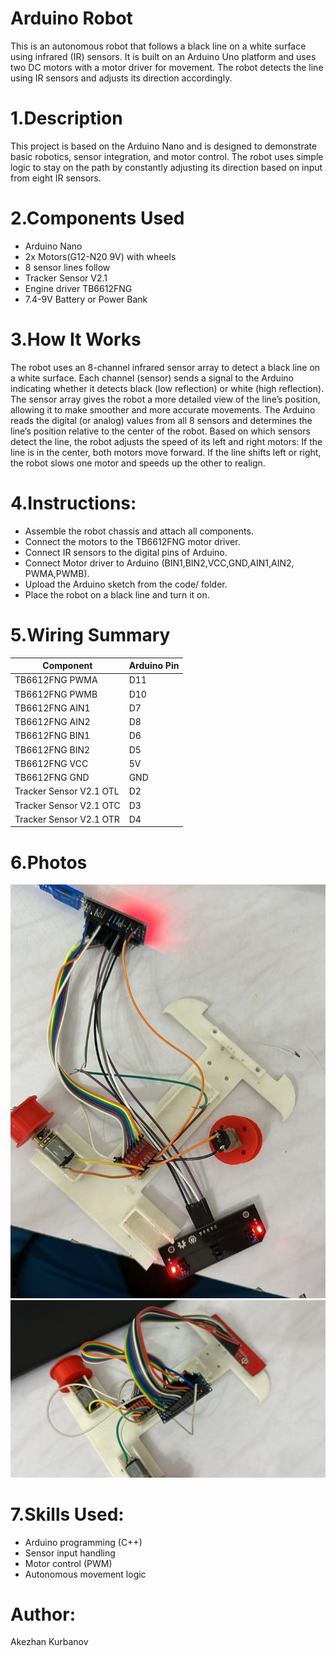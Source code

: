 # Arduino Robot 

This is an autonomous robot that follows a black line on a white surface using infrared (IR) sensors. It is built on an Arduino Uno platform and uses two DC motors with a motor driver for movement. The robot detects the line using IR sensors and adjusts its direction accordingly.

# 1.Description
This project is based on the Arduino Nano and is designed to demonstrate basic robotics, sensor integration, and motor control. The robot uses simple logic to stay on the path by constantly adjusting its direction based on input from eight IR sensors.

# 2.Components Used
- Arduino Nano
- 2x Motors(G12-N20 9V) with wheels
- 8 sensor lines follow
- Tracker Sensor V2.1
- Engine driver TB6612FNG
- 7.4-9V Battery or Power Bank


# 3.How It Works
The robot uses an 8-channel infrared sensor array to detect a black line on a white surface.
Each channel (sensor) sends a signal to the Arduino indicating whether it detects black (low reflection) or white (high reflection).
The sensor array gives the robot a more detailed view of the line’s position, allowing it to make smoother and more accurate movements.
The Arduino reads the digital (or analog) values from all 8 sensors and determines the line’s position relative to the center of the robot.
Based on which sensors detect the line, the robot adjusts the speed of its left and right motors:
If the line is in the center, both motors move forward.
If the line shifts left or right, the robot slows one motor and speeds up the other to realign.     


# 4.Instructions:
- Assemble the robot chassis and attach all components.
- Connect the motors to the TB6612FNG motor driver.
- Connect IR sensors to the digital pins of Arduino.
- Connect Motor driver to Arduino (BIN1,BIN2,VCC,GND,AIN1,AIN2, PWMA,PWMB).
- Upload the Arduino sketch from the code/ folder.
- Place the robot on a black line and turn it on.

# 5.Wiring Summary
| Component                | Arduino Pin |
|--------------------------|-------------|
| TB6612FNG PWMA           | D11         |
| TB6612FNG PWMB           | D10         |
| TB6612FNG AIN1           | D7          |
| TB6612FNG AIN2           | D8          |
| TB6612FNG BIN1           | D6          |
| TB6612FNG BIN2           | D5          |
| TB6612FNG VCC            | 5V          |
| TB6612FNG GND            | GND         |
| Tracker Sensor V2.1 OTL  | D2          |
| Tracker Sensor V2.1 OTC  | D3          |
| Tracker Sensor V2.1 OTR  | D4          |
  

# 6.Photos
![Arduino Robot1](https://github.com/Akez76/Arduino-Robot/blob/main/hgl06ktw.png)
![Arduino Robot2](https://github.com//Akez76/Arduino-Robot/blob/main/robot2.jpeg)


# 7.Skills Used:
- Arduino programming (C++)
- Sensor input handling
- Motor control (PWM)
- Autonomous movement logic



# Author:
Akezhan Kurbanov
